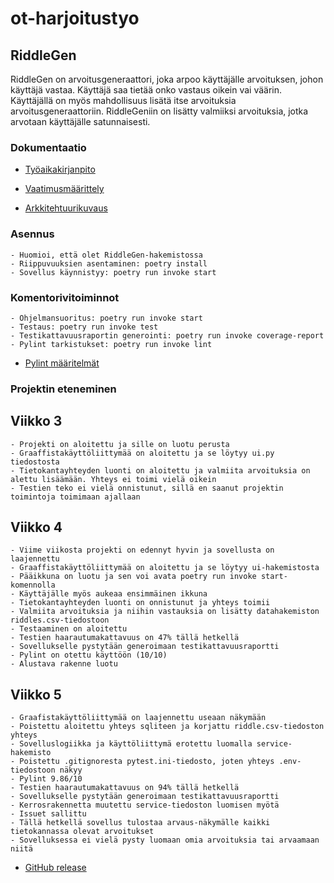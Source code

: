 # ot-harjoitustyo

## RiddleGen

RiddleGen on arvoitusgeneraattori, joka arpoo käyttäjälle arvoituksen, johon käyttäjä vastaa. Käyttäjä saa tietää onko vastaus oikein vai väärin. Käyttäjällä on myös mahdollisuus lisätä itse arvoituksia arvoitusgeneraattoriin. RiddleGeniin on lisätty valmiiksi arvoituksia, jotka arvotaan käyttäjälle satunnaisesti. 

### Dokumentaatio

- [Työaikakirjanpito](https://github.com/Noraelisa/ot-harjoitustyo/blob/main/RiddleGen/dokumentaatio/tyoaikakirjanpito.md)

- [Vaatimusmäärittely](https://github.com/Noraelisa/ot-harjoitustyo/blob/main/RiddleGen/dokumentaatio/vaatimusmaarittely.md)

- [Arkkitehtuurikuvaus](https://github.com/Noraelisa/ot-harjoitustyo/blob/main/RiddleGen/dokumentaatio/arkkitehtuuri.md)

### Asennus

    - Huomioi, että olet RiddleGen-hakemistossa
    - Riippuvuuksien asentaminen: poetry install
    - Sovellus käynnistyy: poetry run invoke start
     
### Komentorivitoiminnot
  
    - Ohjelmansuoritus: poetry run invoke start
    - Testaus: poetry run invoke test 
    - Testikattavuusraportin generointi: poetry run invoke coverage-report
    - Pylint tarkistukset: poetry run invoke lint 
    
- [Pylint määritelmät](https://github.com/Noraelisa/ot-harjoitustyo/blob/main/RiddleGen/.pylintrc)

### Projektin eteneminen

  ## Viikko 3

    - Projekti on aloitettu ja sille on luotu perusta 
    - Graaffistakäyttöliittymää on aloitettu ja se löytyy ui.py tiedostosta
    - Tietokantayhteyden luonti on aloitettu ja valmiita arvoituksia on alettu lisäämään. Yhteys ei toimi vielä oikein
    - Testien teko ei vielä onnistunut, sillä en saanut projektin toimintoja toimimaan ajallaan

  ## Viikko 4
  
    - Viime viikosta projekti on edennyt hyvin ja sovellusta on laajennettu
    - Graaffistakäyttöliittymää on aloitettu ja se löytyy ui-hakemistosta
    - Pääikkuna on luotu ja sen voi avata poetry run invoke start-komennolla
    - Käyttäjälle myös aukeaa ensimmäinen ikkuna
    - Tietokantayhteyden luonti on onnistunut ja yhteys toimii 
    - Valmiita arvoituksia ja niihin vastauksia on lisätty datahakemiston riddles.csv-tiedostoon
    - Testaaminen on aloitettu
    - Testien haarautumakattavuus on 47% tällä hetkellä
    - Sovellukselle pystytään generoimaan testikattavuusraportti
    - Pylint on otettu käyttöön (10/10)
    - Alustava rakenne luotu

  ## Viikko 5
  
    - Graafistakäyttöliittymää on laajennettu useaan näkymään
    - Poistettu aloitettu yhteys sqliteen ja korjattu riddle.csv-tiedoston yhteys
    - Sovelluslogiikka ja käyttöliittymä erotettu luomalla service-hakemisto
    - Poistettu .gitignoresta pytest.ini-tiedosto, joten yhteys .env-tiedostoon näkyy
    - Pylint 9.86/10
    - Testien haarautumakattavuus on 94% tällä hetkellä
    - Sovellukselle pystytään generoimaan testikattavuusraportti
    - Kerrosrakennetta muutettu service-tiedoston luomisen myötä
    - Issuet sallittu
    - Tällä hetkellä sovellus tulostaa arvaus-näkymälle kaikki tietokannassa olevat arvoitukset
    - Sovelluksessa ei vielä pysty luomaan omia arvoituksia tai arvaamaan niitä
- [GitHub release](https://github.com/Noraelisa/ot-harjoitustyo/releases/tag/viikko5)

  

